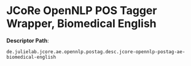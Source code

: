# JCoRe OpenNLP POS Tagger Wrapper, Biomedical English  

**Descriptor Path**:
```
de.julielab.jcore.ae.opennlp.postag.desc.jcore-opennlp-postag-ae-biomedical-english
```

